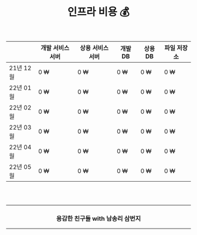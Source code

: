<div align=center>
    <h1> 인프라 비용 💰 </h1>
</div>
<br />

<table>
    <thead>
        <tr>
            <th> ㅤ</th>
            <th> 개발 서비스 서버 </th>
            <th> 상용 서비스 서버 </th>
            <th> 개발 DB </th>
            <th> 상용 DB </th>
            <th> 파일 저장소 </th>
        </tr>
    </thead>
    <tbody>
        <tr>
            <td> 21년 12월 </td>
            <td> 0 ₩ </td>
            <td> 0 ₩ </td>
            <td> 0 ₩ </td>
            <td> 0 ₩ </td>
            <td> 0 ₩ </td>
        </tr>
        <tr>
            <td> 22년 01월 </td>
            <td> 0 ₩ </td>
            <td> 0 ₩ </td>
            <td> 0 ₩ </td>
            <td> 0 ₩ </td>
            <td> 0 ₩ </td>
        </tr>
        <tr>
            <td> 22년 02월 </td>
            <td> 0 ₩ </td>
            <td> 0 ₩ </td>
            <td> 0 ₩ </td>
            <td> 0 ₩ </td>
            <td> 0 ₩ </td>
        </tr>
        <tr>
            <td> 22년 03월 </td>
            <td> 0 ₩ </td>
            <td> 0 ₩ </td>
            <td> 0 ₩ </td>
            <td> 0 ₩ </td>
            <td> 0 ₩ </td>
        </tr>
        <tr>
            <td> 22년 04월 </td>
            <td> 0 ₩ </td>
            <td> 0 ₩ </td>
            <td> 0 ₩ </td>
            <td> 0 ₩ </td>
            <td> 0 ₩ </td>
        </tr>
        <tr>
            <td> 22년 05월 </td>
            <td> 0 ₩ </td>
            <td> 0 ₩ </td>
            <td> 0 ₩ </td>
            <td> 0 ₩ </td>
            <td> 0 ₩ </td>
        </tr>
    </tbody>
</table>



<br />
<br />
<div align=center>
  <hr />
    <h3> 용감한 친구들 with 남송리 삼번지 </h3>
  <hr />
</div>
